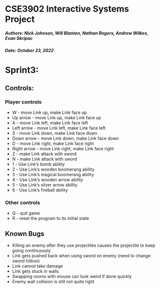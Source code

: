 # CSE3902 Interactive Systems Project
##### Authors: Nick Johnson, Will Blanton, Nathan Rogers, Andrew Wilkes, Evan Skripac
##### Date: October 23, 2022

# Sprint3:

## Controls:
### Player controls
* W - move Link up, make Link face up
* Up arrow - move Link up, make Link face up
* A - move Link left, make Link face left
* Left arrow - move Link left, make Link face left
* S - move Link down, make Link face down
* Down arrow - move Link down, make Link face down
* D - move Link right, make Link face right
* Right arrow - move Link right, make Link face right
* Z - make Link attack with sword
* N - make Link attack with sword
* 1 - Use Link’s bomb ability
* 2 - Use Link’s wooden boomerang ability
* 3 - Use Link’s magical boomerang ability
* 4 - Use Link’s wooden arrow ability
* 5 - Use Link’s silver arrow ability
* 6 - Use Link’s fireball ability

### Other controls
* Q - quit game
* R - reset the program to its initial state

## Known Bugs
* Killing an enemy after they use projectiles causes the projectile to keep going continuously 
* Link gets pushed back when using sword on enemy (need to change sword hitbox)
* Link cannot take damage
* Link gets stuck in walls
* Swapping rooms with mouse can look weird if done quickly
* Enemy wall collision is still not quite right
